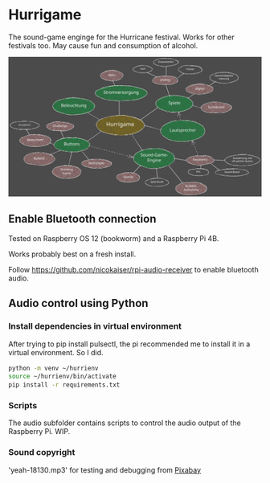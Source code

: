 # Hurrigame
The sound-game enginge for the Hurricane festival. Works for other festivals too. May cause fun and consumption of alcohol.

![Mindmap](images/Hurrigame_Mindmap.excalidraw.svg)

## Enable Bluetooth connection

Tested on Raspberry OS 12 (bookworm) and a Raspberry Pi 4B.

Works probably best on a fresh install. 

Follow https://github.com/nicokaiser/rpi-audio-receiver to enable bluetooth audio.

## Audio control using Python

### Install dependencies in virtual environment

After trying to pip install pulsectl, the pi recommended me to install it in a virtual environment. So I did.

```bash
python -m venv ~/hurrienv
source ~/hurrienv/bin/activate
pip install -r requirements.txt
```

### Scripts

The audio subfolder contains scripts to control the audio output of the Raspberry Pi. WIP.

### Sound copyright

'yeah-18130.mp3' for testing and debugging from <a href="https://pixabay.com/?utm_source=link-attribution&utm_medium=referral&utm_campaign=music&utm_content=18130">Pixabay</a>